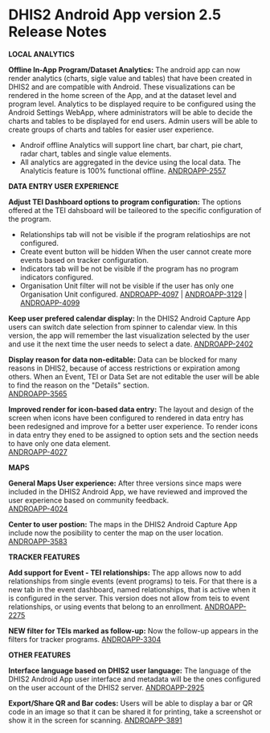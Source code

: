 # DHIS2 Android App version 2.5 Release Notes
<!-- BEGIN-WEBSITE-SYNC-ID:android -->

<!-- Analytics -->
**LOCAL ANALYTICS**

**Offline In-App Program/Dataset Analytics:** The android app can now render analytics (charts, sigle value and tables) that have been created in DHIS2 and are compatible with Android. These visualizations can be rendered in the home screen of the App, and at the dataset level and program level. Analytics to be displayed require to be configured using the Android Settings WebApp, where administrators will be able to decide the charts and tables to be displayed for end users. Admin users will be able to create groups of charts and tables for easier user experience. 
- Androif offline Analytics will support line chart, bar chart, pie chart, radar chart, tables and single value elements. 
- All analytics are aggregated in the device using the local data. The Analyticis feature is 100% functional offline.
[ANDROAPP-2557](https://jira.dhis2.org/browse/ANDROAPP-2557) 


**DATA ENTRY USER EXPERIENCE**

**Adjust TEI Dashboard options to program configuration:** The options offered at the TEI dahsboard will be taileored to the specific configuration of the program.
- Relationships tab will not be visible if the program relatioships are not configured.
- Create event button will be hidden When the user cannot create more events based on tracker configuration.
- Indicators tab will be not be visible if the program has no program indicators configured.
- Organisation Unit filter will not be visible if the user has only one Organisation Unit configured.
[ANDROAPP-4097](https://jira.dhis2.org/browse/ANDROAPP-4097) | [ANDROAPP-3129](https://jira.dhis2.org/browse/ANDROAPP-3129) | [ANDROAPP-4099](https://jira.dhis2.org/browse/ANDROAPP-4099)

**Keep user prefered calendar display:** In the DHIS2 Android Capture App users can switch date selection from spinner to calendar view. In this version, the app will remember the last visualization selected by the user and use it the next time the user needs to select a date.
[ANDROAPP-2402](https://jira.dhis2.org/browse/ANDROAPP-2402)

**Display reason for data non-editable:** Data can be blocked for many reasons in DHIS2, because of access restrictions or expiration among others. When an Event, TEI or Data Set are not editable the user will be able to find the reason on the "Details" section.   
[ANDROAPP-3565](https://jira.dhis2.org/browse/ANDROAPP-3565)

**Improved render for icon-based data entry:** The layout and design of the screen when icons have been configured to rendered in data entry has been redesigned and improve for a better user experience. To render icons in data entry they ened to be assigned to option sets and the section needs to have only one data element.  
[ANDROAPP-4027](https://jira.dhis2.org/browse/ANDROAPP-4027)

**MAPS**

**General Maps User experience:** After three versions since maps were included in the DHIS2 Android App, we have reviewed and improved the user experience based on community feedback.  
[ANDROAPP-4024](https://jira.dhis2.org/browse/ANDROAPP-4024)

**Center to user postion:** The maps in the DHIS2 Android Capture App include now the posibility to center the map on the user location.  
[ANDROAPP-3583](https://jira.dhis2.org/browse/ANDROAPP-3583)

**TRACKER FEATURES**

**Add support for Event - TEI relationships:** The app allows now to add relationships from single events (event programs) to teis. For that there is a new tab in the event dashboard, named relationships, that is active when it is configured in the server. This version does not allow from teis to event relationships, or using events that belong to an enrollment. [ANDROAPP-2275](https://jira.dhis2.org/browse/ANDROAPP-2275)

**NEW filter for TEIs marked as follow-up:** Now the follow-up appears in the filters for tracker programs. 
[ANDROAPP-3304](https://jira.dhis2.org/browse/ANDROAPP-3304)

**OTHER FEATURES**

**Interface language based on DHIS2 user language:** The language of the DHIS2 Android App user interface and metadata will be the ones configured on the user account of the DHIS2 server. 
[ANDROAPP-2925](https://jira.dhis2.org/browse/ANDROAPP-2925)

**Export/Share QR and Bar codes:** Users will be able to display a bar or QR code in an image so that it can be shared it for printing, take a screenshot or show it in the screen for scanning.
[ANDROAPP-3891](https://jira.dhis2.org/browse/ANDROAPP-3891)


<!-- END-WEBSITE-SYNC-ID:android -->
